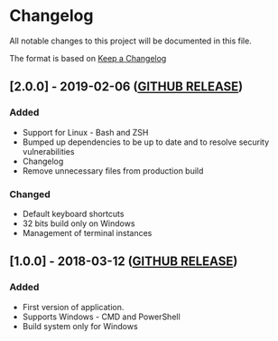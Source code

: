 # Changelog

All notable changes to this project will be documented in this file.

The format is based on [Keep a Changelog](https://keepachangelog.com/en/1.0.0/)

## [2.0.0] - 2019-02-06 ([GITHUB RELEASE](https://github.com/darekg11/Terminallo/releases/tag/v2.0.0))

### Added

- Support for Linux - Bash and ZSH
- Bumped up dependencies to be up to date and to resolve security vulnerabilities
- Changelog
- Remove unnecessary files from production build

### Changed

- Default keyboard shortcuts
- 32 bits build only on Windows
- Management of terminal instances

## [1.0.0] - 2018-03-12 ([GITHUB RELEASE](https://github.com/darekg11/Terminallo/releases/tag/v1.0.0))

### Added

- First version of application.
- Supports Windows - CMD and PowerShell
- Build system only for Windows
